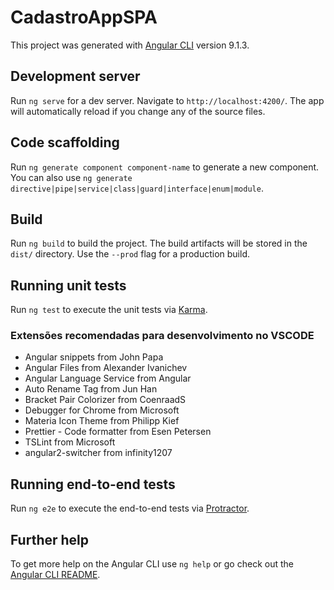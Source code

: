 # CadastroAppSPA

This project was generated with [Angular CLI](https://github.com/angular/angular-cli) version 9.1.3.

## Development server

Run `ng serve` for a dev server. Navigate to `http://localhost:4200/`. The app will automatically reload if you change any of the source files.

## Code scaffolding

Run `ng generate component component-name` to generate a new component. You can also use `ng generate directive|pipe|service|class|guard|interface|enum|module`.

## Build

Run `ng build` to build the project. The build artifacts will be stored in the `dist/` directory. Use the `--prod` flag for a production build.

## Running unit tests

Run `ng test` to execute the unit tests via [Karma](https://karma-runner.github.io).

### Extensões recomendadas para desenvolvimento no VSCODE

- Angular snippets from John Papa
- Angular Files from Alexander Ivanichev
- Angular Language Service from Angular
- Auto Rename Tag from Jun Han
- Bracket Pair Colorizer from CoenraadS
- Debugger for Chrome from Microsoft
- Materia Icon Theme from Philipp Kief
- Prettier - Code formatter from Esen Petersen
- TSLint from Microsoft
- angular2-switcher from infinity1207

## Running end-to-end tests

Run `ng e2e` to execute the end-to-end tests via [Protractor](http://www.protractortest.org/).

## Further help

To get more help on the Angular CLI use `ng help` or go check out the [Angular CLI README](https://github.com/angular/angular-cli/blob/master/README.md).
